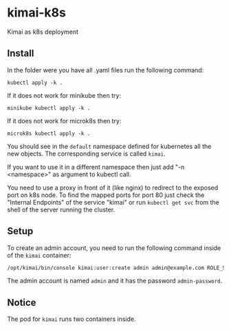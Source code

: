 # kimai-k8s

Kimai as k8s deployment

## Install

In the folder were you have all .yaml files run the following command:

```
kubectl apply -k .
```

If it does not work for minikube then try:

```
minikube kubectl apply -k .
```

If it does not work for microk8s then try:

```
microk8s kubectl apply -k .
```

You should see in the `default` namespace defined for kubernetes all the new objects.
The corresponding service is called `kimai`.

If you want to use it in a different namespace then just add "-n &lt;namespace&gt;" as argument to kubectl call.

You need to use a proxy in front of it (like nginx) to redirect to the exposed port on k8s node.
To find the mapped ports for port 80 just check the "Internal Endpoints" of the service "kimai"
or run `kubectl get svc` from the shell of the server running the cluster.

## Setup

To create an admin account, you need to run the following command inside of the `kimai` container:

```sh
/opt/kimai/bin/console kimai:user:create admin admin@example.com ROLE_SUPER_ADMIN admin-password
```

The admin account is named `admin` and it has the password `admin-password`.

## Notice

The pod for `kimai` runs two containers inside.
